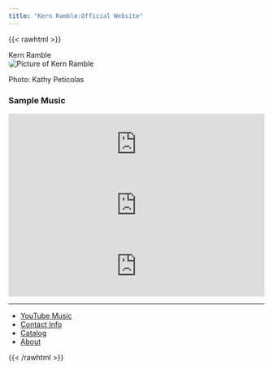 ```yaml
---
title: "Kern Ramble:Official Website"
---
```

<script type="application/ld+json">
{
  "@context": "http://schema.org",
  "@type": "MusicGroup",
  "url": "http://www.kernramble.com"
}
</script>

{{< rawhtml >}}
<div class="flex flex-col md:flex-row">

<div class="flex-none md:flex2 w-50" itemscope itemtype="http://schema.org/MusicGroup">
  <div itemprop="name" class="hidden">Kern Ramble</div>
  <img src="/images/kern_picture2.jpg" alt="Picture of Kern Ramble" 
   style="border-radius: 8px; max-width:85%; height: auto;">
  <p class="credit">Photo: Kathy Peticolas</p>
</div>

<div class="flex-none md:flex-1 w-50">
<h3>Sample Music</h3>

<iframe style="border: 0; width: 100%; height: 120px;" src="https://bandcamp.com/EmbeddedPlayer/album=2534736214/size=large/bgcol=ffffff/linkcol=0687f5/tracklist=false/artwork=small/track=2145242595/transparent=true/" seamless><a href="https://kernramble.bandcamp.com/album/pitch-a-morality-play">Pitch: A Morality Play by Kern Ramble</a></iframe>
<br/>

<iframe style="border: 0; width: 100%; height: 120px;" src="https://bandcamp.com/EmbeddedPlayer/album=3051089774/size=large/bgcol=ffffff/linkcol=0687f5/tracklist=false/artwork=small/track=2777555041/transparent=true/" seamless><a href="https://kernramble.bandcamp.com/album/crossing-the-fogline-into-2022">Crossing the Fogline (into 2022) by Kern Ramble</a></iframe>

<br/>

<iframe style="border: 0; width: 100%; height: 120px;" src="https://bandcamp.com/EmbeddedPlayer/album=876171703/size=large/bgcol=ffffff/linkcol=0687f5/tracklist=false/artwork=small/track=4181671343/transparent=true/" seamless><a href="https://kernramble.bandcamp.com/album/trifle-box">Trifle Box by Kern Ramble</a></iframe>

<br/>

</div>
</div>

</div>
<hr/>
<div class="flex">
  <ul class="list-group">       
      <li id="youtube" class="list-group-item">
        <a class="hover:bg-slate-200" href="/youtube/" alt="YouTube">YouTube Music</a>
      </li>
      <li id="contact" class="list-group-item">
        <a class="hover:bg-slate-200" href="/contact" alt="Contact">Contact Info</a>
      </li>
      <li id="catalog" class="list-group-item">
        <a class="hover:bg-slate-200" href="/catalog/" alt="Catalog">Catalog</a>
      </li>
      <li id="about" class="list-group-item">
        <a class="hover:bg-slate-200" href="/about/" alt="About">About</a>
      </li>
  </ul>
</div>

{{< /rawhtml >}}

